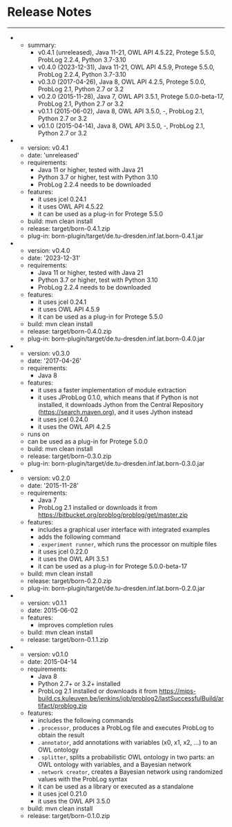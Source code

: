 # Release Notes

---
- - summary:
    - v0.4.1 (unreleased), Java 11-21, OWL API 4.5.22, Protege 5.5.0, ProbLog 2.2.4,
      Python 3.7-3.10
    - v0.4.0 (2023-12-31), Java 11-21, OWL API 4.5.9, Protege 5.5.0, ProbLog 2.2.4,
      Python 3.7-3.10
    - v0.3.0 (2017-04-26), Java 8, OWL API 4.2.5, Protege 5.0.0, ProbLog 2.1, Python
      2.7 or 3.2
    - v0.2.0 (2015-11-28), Java 7, OWL API 3.5.1, Protege 5.0.0-beta-17, ProbLog 2.1,
      Python 2.7 or 3.2
    - v0.1.1 (2015-06-02), Java 8, OWL API 3.5.0, -, ProbLog 2.1, Python 2.7 or 3.2
    - v0.1.0 (2015-04-14), Java 8, OWL API 3.5.0, -, ProbLog 2.1, Python 2.7 or 3.2
- - version: v0.4.1
  - date: 'unreleased'
  - requirements:
    - Java 11 or higher, tested with Java 21
    - Python 3.7 or higher, test with Python 3.10
    - ProbLog 2.2.4 needs to be downloaded
  - features:
    - it uses jcel 0.24.1
    - it uses OWL API 4.5.22
    - it can be used as a plug-in for Protege 5.5.0
  - build: mvn clean install
  - release: target/born-0.4.1.zip
  - plug-in: born-plugin/target/de.tu-dresden.inf.lat.born-0.4.1.jar
- - version: v0.4.0
  - date: '2023-12-31'
  - requirements:
    - Java 11 or higher, tested with Java 21
    - Python 3.7 or higher, test with Python 3.10
    - ProbLog 2.2.4 needs to be downloaded
  - features:
    - it uses jcel 0.24.1
    - it uses OWL API 4.5.9
    - it can be used as a plug-in for Protege 5.5.0
  - build: mvn clean install
  - release: target/born-0.4.0.zip
  - plug-in: born-plugin/target/de.tu-dresden.inf.lat.born-0.4.0.jar
- - version: v0.3.0
  - date: '2017-04-26'
  - requirements:
    - Java 8
  - features:
    - it uses a faster implementation of module extraction
    - it uses JProbLog 0.1.0, which means that if Python is not installed, it downloads
      Jython from the Central Repository (https://search.maven.org), and it uses
      Jython instead
    - it uses jcel 0.24.0
    - it uses the OWL API 4.2.5
  - runs on
  - can be used as a plug-in for Protege 5.0.0
  - build: mvn clean install
  - release: target/born-0.3.0.zip
  - plug-in: born-plugin/target/de.tu-dresden.inf.lat.born-0.3.0.jar
- - version: v0.2.0
  - date: '2015-11-28'
  - requirements:
    - Java 7
    - ProbLog 2.1 installed or downloads it from https://bitbucket.org/problog/problog/get/master.zip
  - features:
    - includes a graphical user interface with integrated examples
    - adds the following command
    - . `experiment runner`, which runs the processor on multiple files
    - it uses jcel 0.22.0
    - it uses the OWL API 3.5.1
    - it can be used as a plug-in for Protege 5.0.0-beta-17
  - build: mvn clean install
  - release: target/born-0.2.0.zip
  - plug-in: born-plugin/target/de.tu-dresden.inf.lat.born-0.2.0.jar
- - version: v0.1.1
  - date: 2015-06-02
  - features:
    - improves completion rules
  - build: mvn clean install
  - release: target/born-0.1.1.zip
- - version: v0.1.0
  - date: 2015-04-14
  - requirements:
    - Java 8
    - Python 2.7+ or 3.2+ installed
    - ProbLog 2.1 installed or downloads it from https://mips-build.cs.kuleuven.be/jenkins/job/problog2/lastSuccessfulBuild/artifact/problog.zip
  - features:
    - includes the following commands
    - . `processor`, produces a ProbLog file and executes ProbLog to obtain the result
    - . `annotator`, add annotations with variables (x0, x1, x2, ...) to an OWL ontology
    - . `splitter`, splits a probabilistic OWL ontology in two parts: an OWL ontology
        with variables, and a Bayesian network
    - . `network creator`, creates a Bayesian network using randomized values with
      the ProbLog syntax
    - it can be used as a library or executed as a standalone
    - it uses jcel 0.21.0
    - it uses the OWL API 3.5.0
  - build: mvn clean install
  - release: target/born-0.1.0.zip


